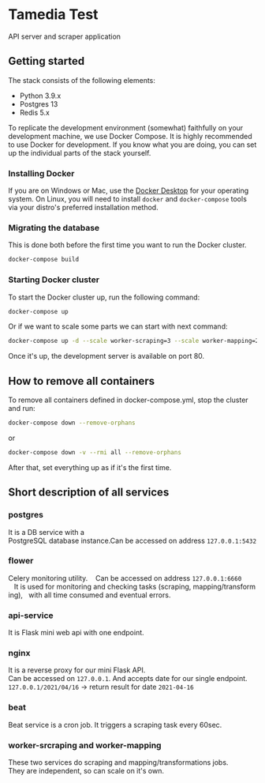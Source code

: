 # Tamedia Test

API server and scraper application

## Getting started

The stack consists of the following elements:

- Python 3.9.x
- Postgres 13
- Redis 5.x

To replicate the development environment (somewhat) faithfully on your
development machine, we use Docker Compose. It is highly recommended to use
Docker for development. If you know what you are doing, you can set up the
individual parts of the stack yourself.

### Installing Docker

If you are on Windows or Mac, use the [Docker Desktop](https://dockr.ly/2KoEowU)
for your operating system. On Linux, you will need to install `docker` and
`docker-compose` tools via your distro's preferred installation method.

### Migrating the database

This is done both before the first time you want to run the Docker cluster.

```bash
docker-compose build
```

### Starting Docker cluster

To start the Docker cluster up, run the following command:

```bash
docker-compose up
```

Or if we want to scale some parts we can start with next command:

```bash
docker-compose up -d --scale worker-scraping=3 --scale worker-mapping=2 --scale api-service=1
```


Once it's up, the development server is available on port 80.

## How to remove all containers

To remove all containers defined in docker-compose.yml, stop the cluster and
run:

```bash
docker-compose down --remove-orphans
```

or

```bash
docker-compose down -v --rmi all --remove-orphans
```

After that, set everything up as if it's the first time.

## Short description of all services

### postgres
   It is a DB service with a PostgreSQL database instance.Can be accessed on address `127.0.0.1:5432`

### flower
   Celery monitoring utility.
   Can be accessed on address `127.0.0.1:6660`
   It is used for monitoring and checking tasks (scraping, mapping/transforming),   with all time consumed and eventual errors.

### api-service
   It is Flask mini web api with one endpoint.

### nginx
   It is a reverse proxy for our mini Flask API.
   Can be accessed on `127.0.0.1`. And accepts date for our single endpoint.
   `127.0.0.1/2021/04/16` -> return result for date `2021-04-16`

### beat
   Beat service is a cron job. It triggers a scraping task every 60sec.

### worker-srcraping and worker-mapping
  These two services do scraping and mapping/transformations jobs.
  They are independent, so can scale on it's own.

